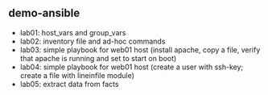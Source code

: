 ## demo-ansible

* lab01: host_vars and group_vars
* lab02: inventory file and ad-hoc commands
* lab03: simple playbook for web01 host (install apache, copy a file, verify that apache is running and set to start on boot)
* lab04: simple playbook for web01 host (create a user with ssh-key; create a file with lineinfile module)
* lab05: extract data from facts